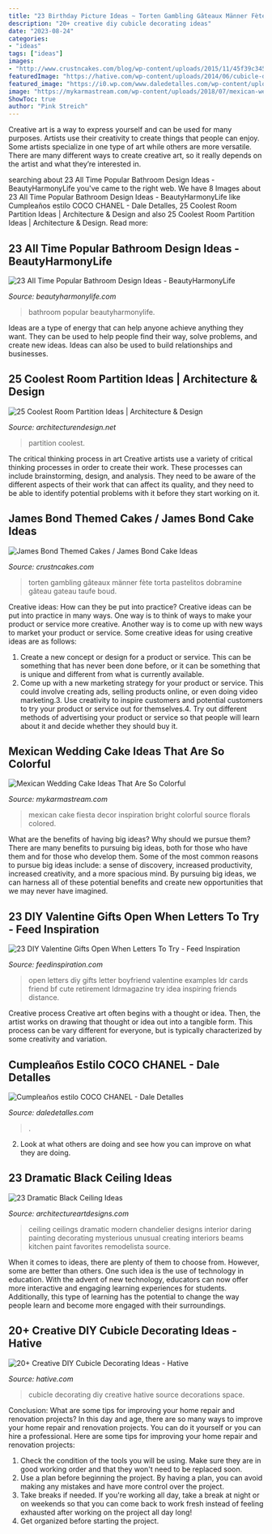 ```yaml
---
title: "23 Birthday Picture Ideas ~ Torten Gambling Gâteaux Männer Fète Torta Pastelitos Dobramine Gâteau Gateau Taufe Boud"
description: "20+ creative diy cubicle decorating ideas"
date: "2023-08-24"
categories:
- "ideas"
tags: ["ideas"]
images:
- "http://www.crustncakes.com/blog/wp-content/uploads/2015/11/45f39c345eae512e201b8aba4c85d7f4.jpg"
featuredImage: "https://hative.com/wp-content/uploads/2014/06/cubicle-decorating-ideas/4-cubicle-decorating-ideas.jpg"
featured_image: "https://i0.wp.com/www.daledetalles.com/wp-content/uploads/2016/03/2-5.jpg?resize=480%2C640"
image: "https://mykarmastream.com/wp-content/uploads/2018/07/mexican-wedding-cake-6-.jpg"
ShowToc: true
author: "Pink Streich"
---
```



Creative art is a way to express yourself and can be used for many purposes. Artists use their creativity to create things that people can enjoy. Some artists specialize in one type of art while others are more versatile. There are many different ways to create creative art, so it really depends on the artist and what they’re interested in.

	

		
searching about 23 All Time Popular Bathroom Design Ideas - BeautyHarmonyLife you've came to the right web. We have 8 Images about 23 All Time Popular Bathroom Design Ideas - BeautyHarmonyLife like Cumpleaños estilo COCO CHANEL - Dale Detalles, 25 Coolest Room Partition Ideas | Architecture &amp; Design and also 25 Coolest Room Partition Ideas | Architecture &amp; Design. Read more:
		
    
## 23 All Time Popular Bathroom Design Ideas - BeautyHarmonyLife

<img loading=lazy src="https://beautyharmonylife.com/wp-content/uploads/2014/03/bathroom+8.jpg" onerror="this.onerror=null;this.src='https://tse4.mm.bing.net/th?id=OIP.xHIZsVmjiJwDMHM3iykDngHaKH&amp;pid=15.1';" alt="23 All Time Popular Bathroom Design Ideas - BeautyHarmonyLife">

_Source: beautyharmonylife.com_

>bathroom popular beautyharmonylife. 

	

Ideas are a type of energy that can help anyone achieve anything they want. They can be used to help people find their way, solve problems, and create new ideas. Ideas can also be used to build relationships and businesses.

    
## 25 Coolest Room Partition Ideas | Architecture &amp; Design

<img loading=lazy src="https://cdn.architecturendesign.net/wp-content/uploads/2014/08/1742.jpg" onerror="this.onerror=null;this.src='https://tse1.mm.bing.net/th?id=OIP.ovTblCgTk6jpb7B_ULeNwAAAAA&amp;pid=15.1';" alt="25 Coolest Room Partition Ideas | Architecture &amp; Design">

_Source: architecturendesign.net_

>partition coolest. 

	

The critical thinking process in art
Creative artists use a variety of critical thinking processes in order to create their work. These processes can include brainstorming, design, and analysis. They need to be aware of the different aspects of their work that can affect its quality, and they need to be able to identify potential problems with it before they start working on it.

    
## James Bond Themed Cakes / James Bond Cake Ideas

<img loading=lazy src="http://www.crustncakes.com/blog/wp-content/uploads/2015/11/45f39c345eae512e201b8aba4c85d7f4.jpg" onerror="this.onerror=null;this.src='https://tse1.mm.bing.net/th?id=OIP.YDDo_tK7Z_9bCkZtb7fg6wHaJ3&amp;pid=15.1';" alt="James Bond Themed Cakes / James Bond Cake Ideas">

_Source: crustncakes.com_

>torten gambling gâteaux männer fète torta pastelitos dobramine gâteau gateau taufe boud. 

	

Creative ideas: How can they be put into practice?
Creative ideas can be put into practice in many ways. One way is to think of ways to make your product or service more creative. Another way is to come up with new ways to market your product or service. Some creative ideas for using creative ideas are as follows:
1. Create a new concept or design for a product or service. This can be something that has never been done before, or it can be something that is unique and different from what is currently available.
2. Come up with a new marketing strategy for your product or service. This could involve creating ads, selling products online, or even doing video marketing.3. Use creativity to inspire customers and potential customers to try your product or service out for themselves.4. Try out different methods of advertising your product or service so that people will learn about it and decide whether they should buy it.

    
## Mexican Wedding Cake Ideas That Are So Colorful

<img loading=lazy src="https://mykarmastream.com/wp-content/uploads/2018/07/mexican-wedding-cake-6-.jpg" onerror="this.onerror=null;this.src='https://tse4.mm.bing.net/th?id=OIP.5wUnMH8Pu7Sr0tM6GWBbmwHaKi&amp;pid=15.1';" alt="Mexican Wedding Cake Ideas That Are So Colorful">

_Source: mykarmastream.com_

>mexican cake fiesta decor inspiration bright colorful source florals colored. 

	

What are the benefits of having big ideas? Why should we pursue them?
There are many benefits to pursuing big ideas, both for those who have them and for those who develop them. Some of the most common reasons to pursue big ideas include: a sense of discovery, increased productivity, increased creativity, and a more spacious mind. By pursuing big ideas, we can harness all of these potential benefits and create new opportunities that we may never have imagined.

    
## 23 DIY Valentine Gifts Open When Letters To Try - Feed Inspiration

<img loading=lazy src="http://feedinspiration.com/wp-content/uploads/2016/12/open-when-letters-diy.jpg" onerror="this.onerror=null;this.src='https://tse2.mm.bing.net/th?id=OIP.JI31A7119ivz-hRrYj-lRQHaJ6&amp;pid=15.1';" alt="23 DIY Valentine Gifts Open When Letters To Try - Feed Inspiration">

_Source: feedinspiration.com_

>open letters diy gifts letter boyfriend valentine examples ldr cards friend bf cute retirement ldrmagazine try idea inspiring friends distance. 

	

Creative process
Creative art often begins with a thought or idea. Then, the artist works on drawing that thought or idea out into a tangible form. This process can be vary different for everyone, but is typically characterized by some creativity and variation.

    
## Cumpleaños Estilo COCO CHANEL - Dale Detalles

<img loading=lazy src="https://i0.wp.com/www.daledetalles.com/wp-content/uploads/2016/03/2-5.jpg?resize=480%2C640" onerror="this.onerror=null;this.src='https://tse4.mm.bing.net/th?id=OIP.XUPyWxM1wBX3hkA7OqRMvAHaJ4&amp;pid=15.1';" alt="Cumpleaños estilo COCO CHANEL - Dale Detalles">

_Source: daledetalles.com_

>. 

	

2. Look at what others are doing and see how you can improve on what they are doing. 

    
## 23 Dramatic Black Ceiling Ideas

<img loading=lazy src="https://www.architectureartdesigns.com/wp-content/uploads/2013/11/1218.jpg" onerror="this.onerror=null;this.src='https://tse4.mm.bing.net/th?id=OIP.r30iuVcAAbvnJLobQHG8BwHaLH&amp;pid=15.1';" alt="23 Dramatic Black Ceiling Ideas">

_Source: architectureartdesigns.com_

>ceiling ceilings dramatic modern chandelier designs interior daring painting decorating mysterious unusual creating interiors beams kitchen paint favorites remodelista source. 

	

When it comes to ideas, there are plenty of them to choose from. However, some are better than others. One such idea is the use of technology in education. With the advent of new technology, educators can now offer more interactive and engaging learning experiences for students. Additionally, this type of learning has the potential to change the way people learn and become more engaged with their surroundings.

    
## 20+ Creative DIY Cubicle Decorating Ideas - Hative

<img loading=lazy src="https://hative.com/wp-content/uploads/2014/06/cubicle-decorating-ideas/4-cubicle-decorating-ideas.jpg" onerror="this.onerror=null;this.src='https://tse3.mm.bing.net/th?id=OIP.VHOx8lixeW7JpfU3SP7vlgHaJ4&amp;pid=15.1';" alt="20+ Creative DIY Cubicle Decorating Ideas - Hative">

_Source: hative.com_

>cubicle decorating diy creative hative source decorations space. 

	

Conclusion: What are some tips for improving your home repair and renovation projects?
In this day and age, there are so many ways to improve your home repair and renovation projects. You can do it yourself or you can hire a professional. Here are some tips for improving your home repair and renovation projects: 
1. Check the condition of the tools you will be using. Make sure they are in good working order and that they won't need to be replaced soon. 
2. Use a plan before beginning the project. By having a plan, you can avoid making any mistakes and have more control over the project. 
3. Take breaks if needed. If you're working all day, take a break at night or on weekends so that you can come back to work fresh instead of feeling exhausted after working on the project all day long! 
4. Get organized before starting the project.

